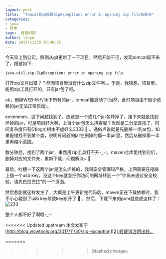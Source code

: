 ```yaml
---
layout: post
title:  "Tomcat启动报错ZipException: error in opening zip file及解决"
categories:
- java
- 异常
tags:  奇葩问题
author: liuyu
date: 2017/11/30 20:46:25
---
```


今天早上到公司，照例从git更新了一下项目，然后开始干活，发现tomcat起不来了，报错如下:

```
java.util.zip.ZipException: error in opening zip file
```

打开zip文件出错？？然而项目里没有什么zip文件啊。。于是，我猜想，项目里，能用zip工具打开的，只有jar包了吧。

ok，删掉WEB-INF/lib下所有的jar，tomcat能启动了(当然，此时项目由于缺少依赖的jar无法正常启动)。

emmmmm，这下问题找到了，应该是一个或几个jar包坏掉了，接下来就是找到坏掉的jar，可是项目好大啊，上百个jar包怎么排查呢？当然是二分法查找了，时间复杂度只有O(logn)根本不虚好么2333 :dog: 。通俗点说就是先删掉一半jar包，如果报错找不到某个类，说明有问题的jar在删掉的那一半jar里，然后从删掉那一半里再缩小范围。

数分钟后，找到了两个jar，果然用zip工具打不开-_-!，maven仓库里找到它们，删掉对应的文件夹，重新下载，问题解决~ :hatched_chick: 

最后，吐槽一下这两个jar是怎么坏掉的，我司安全管理较严格，上网需要在电脑上插一个usb key，没这个key就会把你访问的网址转到一个"你尚未通过安全校验，请先巴拉巴拉"的一个页面。

然后悲剧就这样发生了，大概是上午更新完代码后，maven正在下载依赖时，我不小心碰到了usb key导致key断开了 :eyes: ，然后，下载下来的pom就变成这样了：
![233][1]

整个人都不好了啊喂-_-!

<<<<<<< Updated upstream
本文发布于[http://blog.wowtools.org/2017/11/30/zip-exception][2],转载请注明出处。


  [1]: http://7xlvcv.com1.z0.glb.clouddn.com/5f94f725-4061-48b8-bb5d-25aa1e932967
  [2]: http://blog.wowtools.org/2017/11/30/zip-exception/
=======


  [1]: http://7xlvcv.com1.z0.glb.clouddn.com/5f94f725-4061-48b8-bb5d-25aa1e932967
>>>>>>> Stashed changes
